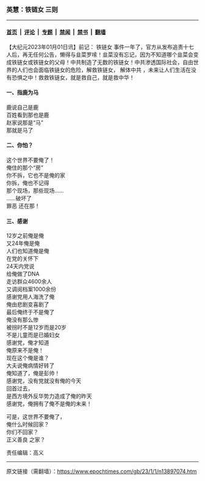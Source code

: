 ### 英慧：铁链女 三则

---

#### [首页](../../../..?n13897074) &nbsp;|&nbsp; [评论](../../../../../epoch-comment?n13897074) &nbsp;|&nbsp; [专题](../../../../../epoch-special?n13897074) &nbsp;|&nbsp; [禁闻](../../../../../epoch-news?n13897074) &nbsp;|&nbsp; [禁书](../../../../../books?n13897074) &nbsp;|&nbsp; [翻墙](https://github.com/gfw-breaker/nogfw/blob/master/README.md?n13897074)


<div class="post_content" id="artbody" itemprop="articleBody">
 <!-- article content begin -->
 <p>
  【大纪元2023年01月01日讯】前记：
  <ok href="https://www.epochtimes.com/gb/tag/%E9%93%81%E9%93%BE%E5%A5%B3.html">
   铁链女
  </ok>
  事件一年了，官方从发布追责十七人后，再无任何公告，懒得与韭菜罗嗦！韭菜没有忘记，因为不知道哪个韭菜会变成铁链女或铁链女的父母！中共制造了无数的铁链女！中共渗透国际社会，自由世界的人们也会面临铁链女的危险，解救铁链女，
  <ok href="https://www.epochtimes.com/gb/tag/%E8%A7%A3%E4%BD%93%E4%B8%AD%E5%85%B1.html">
   解体中共
  </ok>
  ，未来让人们生活在没有恐惧之中！救救铁链女，就是救自己，就是救中华！
 </p>
 <h4>
  一、指鹿为马
 </h4>
 <p>
  鹿说自己是鹿
  <br/>
  百姓看到那也是鹿
  <br/>
  赵家说那是“马”
  <br/>
  那就是马了
 </p>
 <h4>
  二、你怕？
 </h4>
 <p>
  这个世界不要俺了！
  <br/>
  俺住的那个“房”
  <br/>
  你不拆，它也不是俺的家
  <br/>
  你拆，俺也不记得
  <br/>
  那个现场，那些现场……
  <br/>
  ……破坏了
  <br/>
  <ok href="https://www.epochtimes.com/gb/tag/%E7%BD%AA%E6%81%B6.html">
   罪恶
  </ok>
  还在那！
 </p>
 <h4>
  三、感谢
 </h4>
 <p>
  12岁之前俺是俺
  <br/>
  又24年俺是俺
  <br/>
  人们也知道俺是俺
  <br/>
  在党的关怀下
  <br/>
  24天内党说
  <br/>
  给俺做了DNA
  <br/>
  走访群众4600余人
  <br/>
  又调阅档案1000余份
  <br/>
  感谢党用人海洗了俺
  <br/>
  俺由悲剧变喜剧了
  <br/>
  最后俺终于不是俺了
  <br/>
  俺没有那么惨
  <br/>
  被拐时不是12岁而是20岁
  <br/>
  不是儿童而是已婚妇女
  <br/>
  感谢党，俺才知道
  <br/>
  俺原来不是俺！
  <br/>
  现在这个俺是谁？
  <br/>
  大夫说俺病情好转了
  <br/>
  俺知道了，俺是彭帅！
  <br/>
  感谢党，没有党就没有俺的今天
  <br/>
  回首过去，
  <br/>
  是西方境外反华势力造成了俺的昨天
  <br/>
  感谢党，俺拥有了俺不是俺的未来！
 </p>
 <p>
  可是，这世界不要俺了，
  <br/>
  俺什么时候回家？
  <br/>
  你们不回家？
  <br/>
  <ok href="https://www.epochtimes.com/gb/tag/%E6%AD%A3%E4%B9%89%E5%96%84%E8%89%AF.html">
   正义善良
  </ok>
  之家？
 </p>
 <p>
  责任编辑：高义
 </p>
 <!-- article content end -->
 <div id="below_article_ad">
 </div>
</div>


---

原文链接（需翻墙）：https://www.epochtimes.com/gb/23/1/1/n13897074.htm
